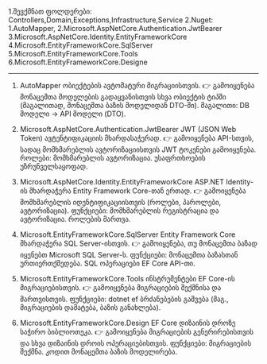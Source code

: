 1.შევქმნათ ფოლდერები: Controllers,Domain,Exceptions,Infrastructure,Service
2.Nuget: 
         1.AutoMapper,
         2.Microsoft.AspNetCore.Authentication.JwtBearer
         3.Microsoft.AspNetCore.Identity.EntityFrameworkCore
         4.Microsoft.EntityFrameworkCore.SqlServer
         5.Microsoft.EntityFrameworkCore.Tools
         6.Microsoft.EntityFrameworkCore.Designe

------------------------------------------------------

1. AutoMapper
   ობიექტების ავტომატური მიგრაციისთვის.
   👉 გამოიყენება მონაცემთა მოდელების გადაყვანისთვის სხვა ობიექტის ტიპში (მაგალითად, მონაცემთა ბაზის მოდელიდან DTO-ში).
   მაგალითი:
   DB მოდელი → API მოდელი (DTO).

2. Microsoft.AspNetCore.Authentication.JwtBearer
      JWT (JSON Web Token) ავტენტიფიკაციის მხარდასაჭერად.
      👉 გამოიყენება API-სთვის, სადაც მომხმარებლის ავტორიზაციისთვის JWT ტოკენები გამოიყენება.
      როლები:
             მომხმარებლის ავტორიზაცია.
             უსაფრთხოების უზრუნველსაყოფად.

3. Microsoft.AspNetCore.Identity.EntityFrameworkCore
      ASP.NET Identity-ის მხარდაჭერა Entity Framework Core-თან ერთად.
      👉 გამოიყენება მომხმარებლის იდენტიფიკაციისთვის (როლები, პაროლები, ავტორიზაცია).
      ფუნქციები:
                მომხმარებლის რეგისტრაცია და ავტორიზაცია.
                როლების მართვა.

4. Microsoft.EntityFrameworkCore.SqlServer
      Entity Framework Core მხარდაჭერა SQL Server-ისთვის.
      👉 გამოიყენება, თუ მონაცემთა ბაზად იყენებთ Microsoft SQL Server-ს.
      ფუნქციები:
                მონაცემთა ბაზასთან ურთიერთქმედება.
                SQL ოპერაციები EF Core API-თი.

5. Microsoft.EntityFrameworkCore.Tools
      ინსტრუმენტები EF Core-ის მიგრაციებისთვის.
      👉 გამოიყენება მიგრაციების შექმნისა და მართვისთვის.
      ფუნქციები:
                dotnet ef ბრძანებების გაშვება (მაგ., მიგრაციების დამატება, ბაზის განახლება).

6. Microsoft.EntityFrameworkCore.Design
   EF Core დიზაინის დროზე საჭირო ბიბლიოთეკა.
   👉 გამოიყენება მიგრაციების გენერირებისთვის და სხვა დიზაინის დროის ოპერაციებისთვის.
   ფუნქციები:
             მიგრაციების შექმნა.
             კოდით მონაცემთა ბაზის მოდელირება.
